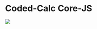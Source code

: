# Coded-Calc Core-JS

![](https://github.com/bradford-james/coded-calc-core-js/workflows/%20Node.js%20Package/badge.svg)
